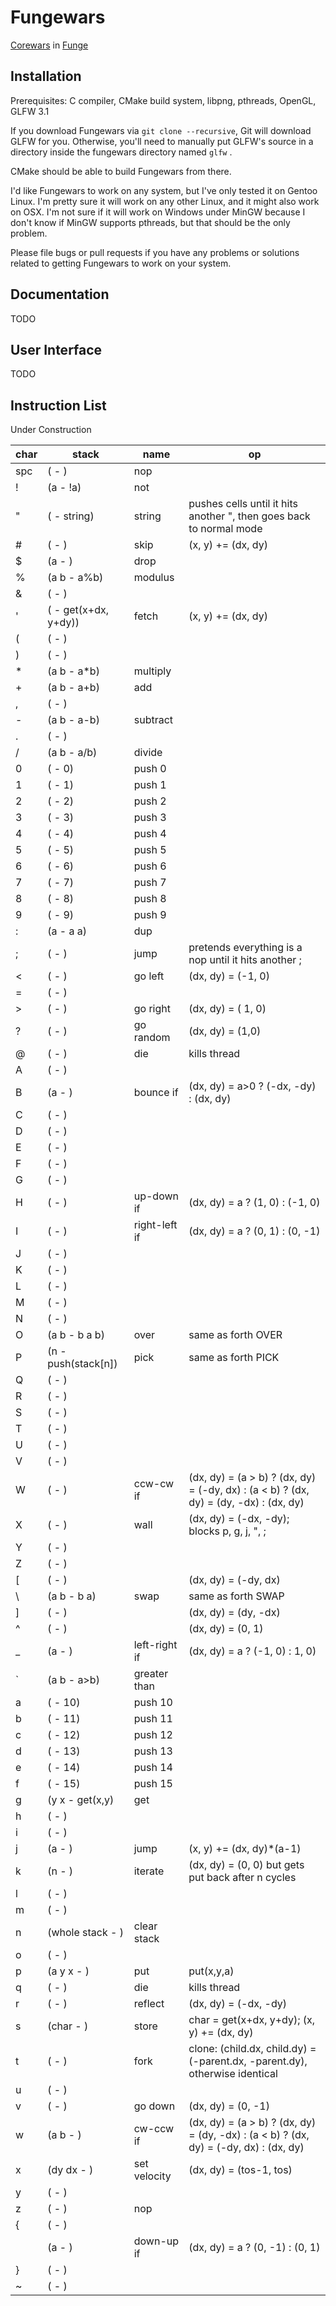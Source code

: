 Fungewars
=========

[Corewars](http://www.corewars.org/) in [Funge](http://quadium.net/funge/spec98.html)

## Installation

Prerequisites: C compiler, CMake build system, libpng, pthreads, OpenGL, GLFW 3.1

If you download Fungewars via `git clone --recursive`, Git will download GLFW for you.  Otherwise, you'll need to manually put GLFW's source in a directory inside the fungewars directory named `glfw` .

CMake should be able to build Fungewars from there.

I'd like Fungewars to work on any system, but I've only tested it on Gentoo Linux.  I'm pretty sure it will work on any other Linux, and it might also work on OSX.  I'm not sure if it will work on Windows under MinGW because I don't know if MinGW supports pthreads, but that should be the only problem.

Please file bugs or pull requests if you have any problems or solutions related to getting Fungewars to work on your system.

## Documentation

TODO

## User Interface

TODO

## Instruction List

Under Construction

char| stack                         | name       	|op
----|-------------------------------|---------------|----
spc |( - )							| nop			| 
!   |(a - !a)						| not			| 
"   |( - string)					| string 		| pushes cells until it hits another ", then goes back to normal mode
#   |( - )							| skip			| (x, y) += (dx, dy)
$   |(a - )							| drop			| 
%   |(a b - a%b)					| modulus		| 
&   |( - )							| 				| 
'   |( - get(x+dx, y+dy))			| fetch			| (x, y) += (dx, dy)
(   |( - )							| 				| 
)   |( - )							| 				| 
*   |(a b - a*b)					| multiply		| 
+   |(a b - a+b)					| add			| 
,   |( - )							| 				| 
-   |(a b - a-b)					| subtract		| 
.   |( - )							| 				| 
/   |(a b - a/b)					| divide		| 
0   |( - 0)							| push 0		| 
1   |( - 1)							| push 1		| 
2   |( - 2)							| push 2		| 
3   |( - 3)							| push 3		| 
4   |( - 4)							| push 4		| 
5   |( - 5)							| push 5		| 
6   |( - 6)							| push 6		| 
7   |( - 7)							| push 7		| 
8   |( - 8)							| push 8		| 
9   |( - 9)							| push 9		| 
:   |(a - a a)						| dup			| 
;   |( - )							| jump			| pretends everything is a nop until it hits another ;
<   |( - )							| go left		| (dx, dy) = (-1, 0)
=   |( - )							| 				| 
>   |( - )							| go right		| (dx, dy) = ( 1, 0)
?   |( - )							| go random		| (dx, dy) = (1,0)|(0,1)|(-1,0)|(0,-1)
@   |( - )							| die			| kills thread
A   |( - )							| 				| 
B   |(a - )							| bounce if		| (dx, dy) = a>0 ? (-dx, -dy) : (dx, dy)
C   |( - )							| 				| 
D   |( - )							| 				| 
E   |( - )							| 				| 
F   |( - )							| 				| 
G   |( - )							| 				| 
H   |( - )							| up-down if	| (dx, dy) = a ? (1, 0) : (-1, 0)
I   |( - )							| right-left if	| (dx, dy) = a ? (0, 1) : (0, -1)
J   |( - )							| 				| 
K   |( - )							| 				| 
L   |( - )							| 				| 
M   |( - )							| 				| 
N   |( - )							| 				| 
O   |(a b - b a b)					| over			| same as forth OVER
P   |(n - push(stack[n])			| pick			| same as forth PICK
Q   |( - )							| 				| 
R   |( - )							| 				| 
S   |( - )							| 				| 
T   |( - )							| 				| 
U   |( - )							| 				| 
V   |( - )							| 				| 
W   |( - )							| ccw-cw if		| (dx, dy) = (a > b) ? (dx, dy) = (-dy, dx) : (a < b) ? (dx, dy) = (dy, -dx) : (dx, dy)
X   |( - )							| wall			| (dx, dy) = (-dx, -dy); blocks p, g, j, ", ;
Y   |( - )							| 				| 
Z   |( - )							| 				| 
[   |( - )							| 				| (dx, dy) = (-dy, dx)
\   |(a b - b a)					| swap			| same as forth SWAP
]   |( - )							| 				| (dx, dy) = (dy, -dx)
^   |( - )							| 				| (dx, dy) = (0, 1)
_   |(a - )							| left-right if	| (dx, dy) = a ? (-1, 0) : 1, 0)
`   |(a b - a>b)					| greater than	| 
a   |( - 10)						| push 10		| 
b   |( - 11)						| push 11		| 
c   |( - 12)						| push 12		| 
d   |( - 13)						| push 13		| 
e   |( - 14)						| push 14		| 
f   |( - 15)						| push 15		| 
g   |(y x - get(x,y)				| get			| 
h   |( - )							| 				| 
i   |( - )							| 				| 
j   |(a - )							| jump			| (x, y) += (dx, dy)*(a-1)
k   |(n - )							| iterate		| (dx, dy) = (0, 0) but gets put back after n cycles
l   |( - )							| 				| 
m   |( - )							| 				| 
n   |(whole stack - )				| clear stack	| 
o   |( - )							| 				| 
p   |(a y x - )						| put			| put(x,y,a)
q   |( - )							| die			| kills thread
r   |( - )							| reflect		| (dx, dy) = (-dx, -dy)
s   |(char - )						| store			| char = get(x+dx, y+dy); (x, y) += (dx, dy)
t   |( - )							| fork			| clone: (child.dx, child.dy) = (-parent.dx, -parent.dy), otherwise identical
u   |( - )							| 				| 
v   |( - )							| go down		| (dx, dy) = (0, -1)
w   |(a b - )						| cw-ccw if		| (dx, dy) = (a > b) ? (dx, dy) = (dy, -dx) : (a < b) ? (dx, dy) = (-dy, dx) : (dx, dy)
x   |(dy dx - )						| set velocity	| (dx, dy) = (tos-1, tos)
y   |( - )							| 				| 
z   |( - )							| nop			| 
{   |( - )							| 				| 
|   |(a - )							| down-up if	| (dx, dy) = a ? (0, -1) : (0, 1)
}   |( - )							| 				| 
~   |( - )							| 				| 
